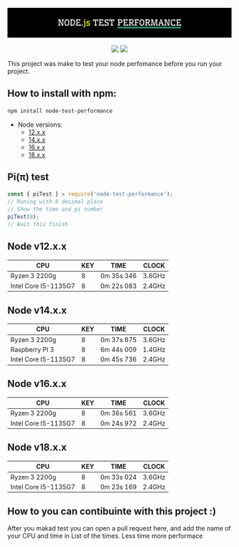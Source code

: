 <p align="center">
    <img src="https://raw.githubusercontent.com/andre2l2/node-test-performance/aedbf98be0488f0d3822f2995a517084b0a27ef4/hero.svg">
</p>

<p align="center">
    <img src="https://img.shields.io/npm/v/node-test-performance?color=blue&style=flat-square">
    <img src="https://img.shields.io/bundlephobia/min/node-test-performance?color=red">
</p>

This project was make to test your node perfomance before you run your project.

## How to install with npm:

```bash
npm install node-test-performance
```

-   Node versions:
    -   [12.x.x](#node-v12xx)
    -   [14.x.x](#node-v14xx)
    -   [16.x.x](#node-v16xx)
    -   [18.x.x](#node-v18xx)

## Pi(π) test

```javascript
const { piTest } = require('node-test-performance');
// Runing with 8 decimal place
// Show the time and pi number
piTest(8);
// Wait this finish
```

## Node v12.x.x

| CPU                  | KEY | TIME       | CLOCK  |
| -------------------- | --- | ---------- | ------ |
| Ryzen 3 2200g        | 8   | 0m 35s 346 | 3.6GHz |
| Intel Core I5-1135G7 | 8   | 0m 22s 083 | 2.4GHz |

## Node v14.x.x

| CPU                  | KEY | TIME       | CLOCK  |
| -------------------- | --- | ---------- | ------ |
| Ryzen 3 2200g        | 8   | 0m 37s 875 | 3.6GHz |
| Raspberry PI 3       | 8   | 6m 44s 009 | 1.4GHz |
| Intel Core I5-1135G7 | 8   | 0m 45s 736 | 2.4GHz |

## Node v16.x.x

| CPU                  | KEY | TIME       | CLOCK  |
| -------------------- | --- | ---------- | ------ |
| Ryzen 3 2200g        | 8   | 0m 36s 561 | 3.6GHz |
| Intel Core I5-1135G7 | 8   | 0m 24s 972 | 2.4GHz |

## Node v18.x.x

| CPU                  | KEY | TIME       | CLOCK  |
| -------------------- | --- | ---------- | ------ |
| Ryzen 3 2200g        | 8   | 0m 33s 024 | 3.6GHz |
| Intel Core I5-1135G7 | 8   | 0m 23s 169 | 2.4GHz |

## How to you can contibuinte with this project :)

After you makad test you can open a pull request here, and add the name of your CPU and time in List of the times. Less time more performace
